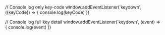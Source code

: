 // Console log only key-code
window.addEventListener('keydown', ({keyCode}) => {
     console.log(keyCode)
 })


// Console log full key detail
window.addEventListener('keydown', (event) =>{
     console.log(event)
})